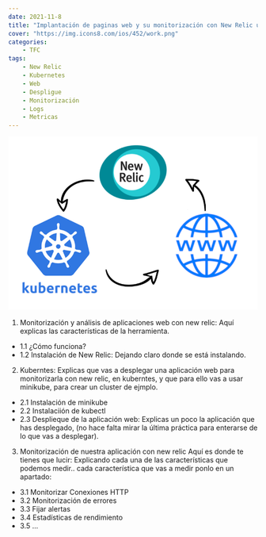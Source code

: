 ```yaml
---
date: 2021-11-8
title: "Implantación de paginas web y su monitorización con New Relic utilizando kubernetes2"
cover: "https://img.icons8.com/ios/452/work.png"
categories: 
    - TFC
tags:
    - New Relic
    - Kubernetes
    - Web
    - Despligue
    - Monitorización
    - Logs
    - Metricas
---
```


![PracticaImg](images/proyecto/portada.png "Portada principal")


1. Monitorización y análisis de aplicaciones web con new relic: Aquí explicas las características de la herramienta.
  - 1.1 ¿Cómo funciona?
  - 1.2 Instalación de New Relic: Dejando claro donde se está instalando.
2. Kuberntes: Explicas que vas a desplegar una aplicación web para monitorizarla con new relic, en kuberntes, y que para ello vas a usar minikube, para crear un cluster de ejmplo.
  - 2.1 Instalación de minikube
  - 2.2 Instalaciión de kubectl
  - 2.3 Desplieque de la aplicación web: Explicas un poco la aplicación que has desplegado,  (no hace falta mirar la última práctica para enterarse de lo que vas a desplegar).
3. Monitorización de nuestra aplicación con new relic
    Aquí es donde te tienes que lucir: Explicando cada una de las características que podemos medir.. cada característica que vas a medir ponlo en un apartado:
  - 3.1 Monitorizar Conexiones HTTP
  - 3.2 Monitorización de errores
  - 3.3 Fijar alertas
  - 3.4 Estadísticas de rendimiento
  - 3.5 ...
    